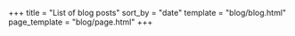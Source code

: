 +++
title = "List of blog posts"
sort_by = "date"
template = "blog/blog.html"
page_template = "blog/page.html"
+++

